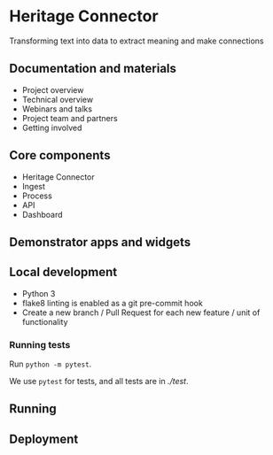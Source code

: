 # Heritage Connector

Transforming text into data to extract meaning and make connections

## Documentation and materials

- Project overview
- Technical overview
- Webinars and talks
- Project team and partners
- Getting involved

## Core components

- Heritage Connector
- Ingest
- Process
- API
- Dashboard

## Demonstrator apps and widgets


## Local development

- Python 3
- flake8 linting is enabled as a git pre-commit hook
- Create a new branch / Pull Request for each new feature / unit of functionality

### Running tests
Run `python -m pytest`.

We use `pytest` for tests, and all tests are in *./test*. 

## Running

## Deployment

